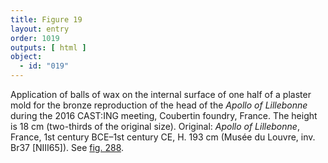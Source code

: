 ```yaml
---
title: Figure 19
layout: entry
order: 1019
outputs: [ html ]
object:
  - id: "019"
---
```


Application of balls of wax on the internal surface of one half of a plaster mold for the bronze reproduction of the head of the *Apollo of Lillebonne* during the 2016 CAST:ING meeting, Coubertin foundry, France. The height is 18 cm (two-thirds of the original size). Original: *Apollo of Lillebonne*, France, 1st century BCE–1st century CE, H. 193 cm (Musée du Louvre, inv. Br37 [NIII65]). See [fig. 288](/visual-atlas/288/).
